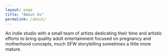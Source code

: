 ```yaml
---
layout: page
title: "About Us"
permalink: /about/
---
```


An indie studio with a small team of artists dedicating their time and artistic efforts to bring quality adult entertainment focused on pregnancy and motherhood concepts, much SFW storytelling sometimes a little more mature.
